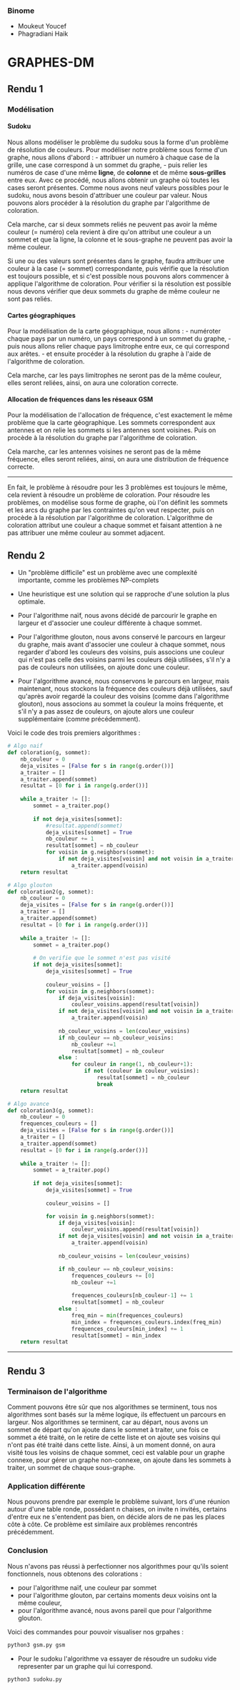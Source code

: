 ### Binome
- Moukeut Youcef
- Phagradiani Haik

# GRAPHES-DM

## Rendu 1

### Modélisation

#### Sudoku
Nous allons modéliser le problème du sudoku sous la forme d'un problème de résolution de couleurs. 
Pour modéliser notre problème sous forme d'un graphe, nous allons d'abord :
	- attribuer un numéro à chaque case de la grille, une case correspond à un sommet du graphe,
	- puis relier les numéros de case d'une même **ligne**, de **colonne** et de même **sous-grilles** entre eux.
Avec ce procédé, nous allons obtenir un graphe où toutes les cases seront présentes. 
Comme nous avons neuf valeurs possibles pour le sudoku, nous avons besoin d'attribuer une couleur par valeur. Nous pouvons alors procéder à la résolution du graphe par l'algorithme de coloration.

Cela marche, car si deux sommets reliés ne peuvent pas avoir la même couleur (= numéro) cela revient à dire qu'on attribut une couleur a un sommet et que la ligne, la colonne et le sous-graphe ne peuvent pas avoir la même couleur.

Si une ou des valeurs sont présentes dans le graphe, faudra attribuer une couleur à la case (= sommet) correspondante, puis vérifie que la résolution est toujours possible, et si c'est possible nous pouvons alors commencer à applique l'algorithme de coloration. Pour vérifier si la résolution est possible nous devons vérifier que deux sommets du graphe de même couleur ne sont pas reliés.

#### Cartes géographiques 

Pour la modélisation de la carte géographique, nous allons :
	- numéroter chaque pays par un numéro, un pays correspond à un sommet du graphe,
	- puis nous allons relier chaque pays limitrophe entre eux, ce qui correspond aux arêtes.
	- et ensuite procéder à la résolution du graphe à l'aide de l'algorithme de coloration.

Cela marche, car les pays limitrophes ne seront pas de la même couleur, elles seront reliées, ainsi, on aura une coloration correcte.

#### Allocation de fréquences dans les réseaux GSM

Pour la modélisation de l'allocation de fréquence, c'est exactement le même problème que la carte géographique. Les sommets correspondent aux antennes et on relie les sommets si les antennes sont voisines. Puis on procède à la résolution du graphe par l'algorithme de coloration.

Cela marche, car les antennes voisines ne seront pas de la même fréquence, elles seront reliées, ainsi, on aura une distribution de fréquence correcte.

---------------------------------------------------

En fait, le problème à résoudre pour les 3 problèmes est toujours le même, cela revient à résoudre un problème de coloration. Pour résoudre les problèmes, on modélise sous forme de graphe, où l'on définit les sommets et les arcs du graphe par les contraintes qu'on veut respecter, puis on procède à la résolution par l'algorithme de coloration. L'algorithme de coloration attribut une couleur a chaque sommet et faisant attention à ne pas attribuer une même couleur au sommet adjacent.


## Rendu 2


- Un "problème difficile" est un problème avec une complexité importante, comme les problèmes NP-complets
- Une heuristique est une solution qui se rapproche d'une solution la plus optimale.

- Pour l'algorithme naïf, nous avons décidé de parcourir le graphe en largeur et d'associer une couleur différente à chaque sommet.
- Pour l'algorithme glouton, nous avons conservé le parcours en largeur du graphe, mais avant d'associer une couleur à chaque sommet, nous regarder d'abord les couleurs des voisins, puis associons une couleur qui n'est pas celle des voisins parmi les couleurs déjà utilisées, s'il n'y a pas de couleurs non utilisées, on ajoute donc une couleur.
- Pour l'algorithme avancé, nous conservons le parcours en largeur, mais maintenant, nous stockons la fréquence des couleurs déjà utilisées, sauf qu'après avoir regardé la couleur des voisins (comme dans l'algorithme glouton), nous associons au sommet la couleur la moins fréquente, et s'il n'y a pas assez de couleurs, on ajoute alors une couleur supplémentaire (comme précédemment).

Voici le code des trois premiers algorithmes : 

```py
# Algo naif
def coloration(g, sommet):
	nb_couleur = 0
	deja_visites = [False for s in range(g.order())]
	a_traiter = []
	a_traiter.append(sommet)
	resultat = [0 for i in range(g.order())]
	
	while a_traiter != []:
		sommet = a_traiter.pop()
		
		if not deja_visites[sommet]:
			#resultat.append(sommet)
			deja_visites[sommet] = True
			nb_couleur += 1
			resultat[sommet] = nb_couleur			
			for voisin in g.neighbors(sommet):
				if not deja_visites[voisin] and not voisin in a_traiter:
					a_traiter.append(voisin)
	return resultat
```
```py
# Algo glouton
def coloration2(g, sommet):
	nb_couleur = 0
	deja_visites = [False for s in range(g.order())]
	a_traiter = []
	a_traiter.append(sommet)
	resultat = [0 for i in range(g.order())]
	
	while a_traiter != []:
		sommet = a_traiter.pop()
		
		# On verifie que le sommet n'est pas visité
		if not deja_visites[sommet]:
			deja_visites[sommet] = True
			
			couleur_voisins = []
			for voisin in g.neighbors(sommet):
				if deja_visites[voisin]:
					couleur_voisins.append(resultat[voisin])
				if not deja_visites[voisin] and not voisin in a_traiter: 
					a_traiter.append(voisin)
			
				nb_couleur_voisins = len(couleur_voisins)
				if nb_couleur == nb_couleur_voisins:
					nb_couleur +=1
					resultat[sommet] = nb_couleur
				else :
					for couleur in range(1, nb_couleur+1):
						if not (couleur in couleur_voisins):
							resultat[sommet] = nb_couleur
							break
	return resultat
```

```py
# Algo avance
def coloration3(g, sommet):
	nb_couleur = 0
	frequences_couleurs = []
	deja_visites = [False for s in range(g.order())]
	a_traiter = []
	a_traiter.append(sommet)
	resultat = [0 for i in range(g.order())]
	
	while a_traiter != []:
		sommet = a_traiter.pop()
		
		if not deja_visites[sommet]:
			deja_visites[sommet] = True
						
			couleur_voisins = []

			for voisin in g.neighbors(sommet):
				if deja_visites[voisin]:
					couleur_voisins.append(resultat[voisin])
				if not deja_visites[voisin] and not voisin in a_traiter:
					a_traiter.append(voisin)
			
				nb_couleur_voisins = len(couleur_voisins)

				if nb_couleur == nb_couleur_voisins:
					frequences_couleurs += [0]
					nb_couleur +=1
					
					frequences_couleurs[nb_couleur-1] += 1
					resultat[sommet] = nb_couleur
				else :
					freq_min = min(frequences_couleurs)
					min_index = frequences_couleurs.index(freq_min)
					frequences_couleurs[min_index] += 1
					resultat[sommet] = min_index
	return resultat
```




---------------------------------------------------


## Rendu 3


### Terminaison de l'algorithme

Comment pouvons être sûr que nos algorithmes se terminent, tous nos algorithmes sont basés sur la même logique, ils effectuent un parcours en largeur. Nos algorithmes se terminent, car au départ, nous avons un sommet de départ qu'on ajoute dans le sommet à traiter, une fois ce sommet a été traité, on le retire de cette liste et on ajoute ses voisins qui n'ont pas été traité dans cette liste. Ainsi, à un moment donné, on aura visité tous les voisins de chaque sommet, ceci est valable pour un graphe connexe, pour gérer un graphe non-connexe, on ajoute dans les sommets à traiter, un sommet de chaque sous-graphe. 



### Application différente

Nous pouvons prendre par exemple le problème suivant, lors d'une réunion autour d'une table ronde, possédant n chaises, on invite n invités, certains d'entre eux ne s'entendent pas bien, on décide alors de ne pas les places côte à côte. Ce problème est similaire aux problèmes rencontrés précédemment.



### Conclusion 

Nous n'avons pas réussi à perfectionner nos algorithmes pour qu'ils soient fonctionnels, nous obtenons des colorations :
- pour l'algorithme naïf, une couleur par sommet
- pour l'algorithme glouton, par certains moments deux voisins ont la même couleur,
- pour l'algorithme avancé, nous avons pareil que pour l'algorithme glouton.

Voici des commandes pour pouvoir visualiser nos grpahes :

```sh
python3 gsm.py gsm
```

- Pour le sudoku l'algorithme va essayer de résoudre un sudoku vide representer par un graphe qui lui correspond.
```sh
python3 sudoku.py
```



